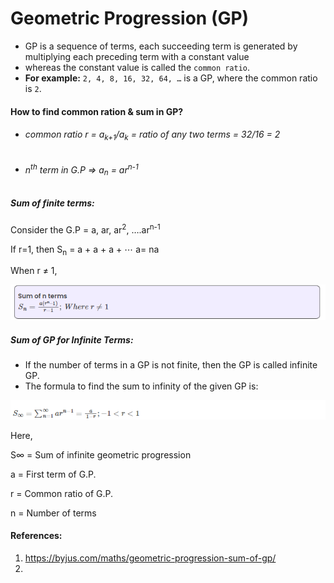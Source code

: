 # Geometric Progression (GP)

- GP is a sequence of terms, each succeeding term is generated by multiplying each preceding term with a constant value
- whereas the constant value is called the `common ratio`.
- **For example:** `2, 4, 8, 16, 32, 64, …` is a GP, where the common ratio is `2`.

#### How to find common ration & sum in GP?

- ###### common ratio r = a<sub>k+1</sub>/a<sub>k</sub> = ratio of any two terms = 32/16 = 2
- ###### n<sup>th</sup> term in G.P => a<sub>n</sub> = ar<sup>n-1</sup> 

##### Sum of finite terms:
  
Consider the G.P = a, ar, ar<sup>2</sup>, ….ar<sup>n-1</sup>

If r=1, then S<sub>n</sub> =  a + a + a + ⋯ a= na

When r ≠ 1,

![gp_sum_of_n_terms.png](gp_sum_of_n_terms.png)

##### Sum of GP for Infinite Terms:

- If the number of terms in a GP is not finite, then the GP is called infinite GP. 
- The formula to find the sum to infinity of the given GP is:


![gp_sum_of_infinite.png](gp_sum_of_infinite.png)

Here,

S∞ = Sum of infinite geometric progression

a = First term of G.P.

r = Common ratio of G.P.

n = Number of terms

#### References:
1. https://byjus.com/maths/geometric-progression-sum-of-gp/
2. 
    
